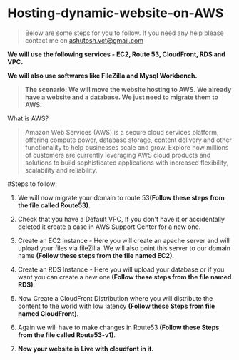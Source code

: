 # Hosting-dynamic-website-on-AWS

> Below are some steps for you to follow.
> If you need any help please contact me on ashutosh.vct@gmail.com 

<b>We will use the following services - EC2, Route 53, CloudFront, RDS and VPC.

We will also use softwares like FileZilla and Mysql Workbench.

> The scenario: We will move the website hosting to AWS. We already have a website and a database. We just need to migrate them to AWS.
</b>

What is AWS?

>Amazon Web Services (AWS) is a secure cloud services platform, offering compute power, database storage, content delivery and other functionality to help businesses scale and grow. Explore how millions of customers are currently leveraging AWS cloud products and solutions to build sophisticated applications with increased flexibility, scalability and reliability.

#Steps to follow:

1. We will now migrate your domain to route 53<b>(Follow these steps from the file called Route53)</b>.

2. Check that you have a Default VPC, If you don't have it or accidentally deleted it create a case in AWS Support Center for a new one.

3. Create an EC2 Instance - Here you will create an apache server and will upload your files via fileZilla. We will also point this server to our domain name <b>(Follow these steps from the file named EC2)</b>.

4. Create an RDS Instance - Here you will upload your database or if you want you can create a new one<b> (Follow these steps from the file named RDS)</b>.

5. Now Create a CloudFront Distribution where you will distribute the content to the world with low latency <b>(Follow these Steps from file named CloudFront)</b>.

6. Again we will have to make changes in Route53<b> (Follow these Steps from the file called Route53-v1)</b>.

7. <b> Now your website is Live with cloudfont in it.</b>


